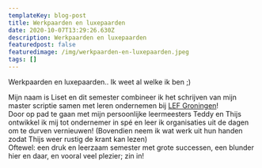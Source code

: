 ```yaml
---
templateKey: blog-post
title: Werkpaarden en luxepaarden
date: 2020-10-07T13:29:26.630Z
description: Werkpaarden en luxepaarden
featuredpost: false
featuredimage: /img/werkpaarden-en-luxepaarden.jpeg
tags: []
---
```

Werkpaarden en luxepaarden.. Ik weet al welke ik ben ;) 

Mijn naam is Liset en dit semester combineer ik het schrijven van mijn master scriptie samen met leren ondernemen bij [LEF Groningen](https://www.linkedin.com/company/lefgroningen/)!
\
Door op pad te gaan met mijn persoonlijke leermeesters Teddy en Thijs ontwikkel ik mij tot ondernemer in spé en leer ik organisaties uit de dagen om te durven vernieuwen! (Bovendien neem ik wat werk uit hun handen zodat Thijs weer rustig de krant kan lezen)
\
Oftewel: een druk en leerzaam semester met grote successen, een blunder hier en daar, en vooral veel plezier; zin in!